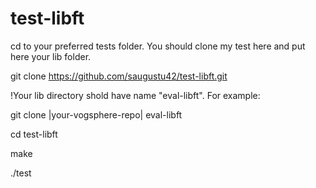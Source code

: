 # test-libft

cd to your preferred tests folder. 
You should clone my test here and put here your lib folder.

git clone https://github.com/saugustu42/test-libft.git

!Your lib directory shold have name "eval-libft". For example:

git clone |your-vogsphere-repo| eval-libft

cd test-libft

make

./test
